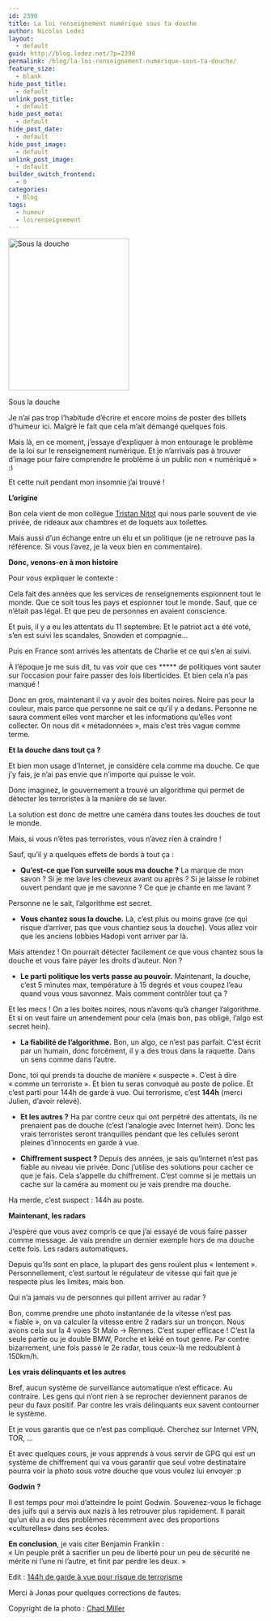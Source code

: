 ```yaml
---
id: 2390
title: La loi renseignement numérique sous ta douche
author: Nicolas Ledez
layout:
  - default
guid: http://blog.ledez.net/?p=2390
permalink: /blog/la-loi-renseignement-numerique-sous-ta-douche/
feature_size:
  - blank
hide_post_title:
  - default
unlink_post_title:
  - default
hide_post_meta:
  - default
hide_post_date:
  - default
hide_post_image:
  - default
unlink_post_image:
  - default
builder_switch_frontend:
  - 0
categories:
  - Blog
tags:
  - humeur
  - loirenseignement
---
```

<div id="attachment_2394" style="width: 248px" class="wp-caption alignnone">
  <a href="http://blog.ledez.net/wp-content/uploads/2015/05/266043885_4eead59f06_z.jpg"><img class="size-medium wp-image-2394" src="http://blog.ledez.net/wp-content/uploads/2015/05/266043885_4eead59f06_z-238x300.jpg" alt="Sous la douche" width="238" height="300" srcset="http://blog.ledez.net/wp-content/uploads/2015/05/266043885_4eead59f06_z-238x300.jpg 238w, http://blog.ledez.net/wp-content/uploads/2015/05/266043885_4eead59f06_z.jpg 508w" sizes="(max-width: 238px) 100vw, 238px" /></a>
  
  <p class="wp-caption-text">
    Sous la douche
  </p>
</div>

Je n&rsquo;ai pas trop l&rsquo;habitude d&rsquo;écrire et encore moins de poster des billets d&rsquo;humeur ici. Malgré le fait que cela m&rsquo;ait démangé quelques fois.

Mais là, en ce moment, j&rsquo;essaye d&rsquo;expliquer à mon entourage le problème de la loi sur le renseignement numérique. Et je n&rsquo;arrivais pas à trouver d&rsquo;image pour faire comprendre le problème à un public non &laquo;&nbsp;numériqué&nbsp;&raquo; <img src="https://blog.ledez.net/wp-includes/images/smilies/simple-smile.png" alt=":)" class="wp-smiley" style="height: 1em; max-height: 1em;" />

Et cette nuit pendant mon insomnie j&rsquo;ai trouvé !

<!--more-->

**L&rsquo;origine**

Bon cela vient de mon collègue [Tristan Nitot][1] qui nous parle souvent de vie privée, de rideaux aux chambres et de loquets aux toilettes.

Mais aussi d&rsquo;un échange entre un élu et un politique (je ne retrouve pas la référence. Si vous l&rsquo;avez, je la veux bien en commentaire).

**Donc, venons-en à mon histoire**

Pour vous expliquer le contexte :

Cela fait des années que les services de renseignements espionnent tout le monde. Que ce soit tous les pays et espionner tout le monde. Sauf, que ce n&rsquo;était pas légal. Et que peu de personnes en avaient conscience.

Et puis, il y a eu les attentats du 11 septembre. Et le patriot act a été voté, s&rsquo;en est suivi les scandales, Snowden et compagnie&#8230;

Puis en France sont arrivés les attentats de Charlie et ce qui s&rsquo;en ai suivi.

À l&rsquo;époque je me suis dit, tu vas voir que ces \***** de politiques vont sauter sur l&rsquo;occasion pour faire passer des lois liberticides. Et bien cela n&rsquo;a pas manqué !

Donc en gros, maintenant il va y avoir des boites noires. Noire pas pour la couleur, mais parce que personne ne sait ce qu&rsquo;il y a dedans. Personne ne saura comment elles vont marcher et les informations qu&rsquo;elles vont collecter. On nous dit &laquo;&nbsp;métadonnées&nbsp;&raquo;, mais c&rsquo;est très vague comme terme.

**Et la douche dans tout ça ?**

Et bien mon usage d&rsquo;Internet, je considère cela comme ma douche. Ce que j&rsquo;y fais, je n&rsquo;ai pas envie que n&rsquo;importe qui puisse le voir.

Donc imaginez, le gouvernement a trouvé un algorithme qui permet de détecter les terroristes à la manière de se laver.

La solution est donc de mettre une caméra dans toutes les douches de tout le monde.

Mais, si vous n&rsquo;êtes pas terroristes, vous n&rsquo;avez rien à craindre !

Sauf, qu&rsquo;il y a quelques effets de bords à tout ça :

* **Qu&rsquo;est-ce que l&rsquo;on surveille sous ma douche ?** La marque de mon savon ? Si je me lave les cheveux avant ou après ? Si je laisse le robinet ouvert pendant que je me savonne ? Ce que je chante en me lavant ?

Personne ne le sait, l&rsquo;algorithme est secret.

* **Vous chantez sous la douche.** Là, c&rsquo;est plus ou moins grave (ce qui risque d&rsquo;arriver, pas que vous chantiez sous la douche). Vous allez voir que les anciens lobbies Hadopi vont arriver par là.

Mais attendez ! On pourrait détecter facilement ce que vous chantez sous la douche et vous faire payer les droits d&rsquo;auteur. Non ?

* **Le parti politique les verts passe au pouvoir.** Maintenant, la douche, c&rsquo;est 5 minutes max, température à 15 degrés et vous coupez l&rsquo;eau quand vous vous savonnez. Mais comment contrôler tout ça ?

Et les mecs ! On a les boites noires, nous n&rsquo;avons qu&rsquo;à changer l&rsquo;algorithme. Et si on veut faire un amendement pour cela (mais bon, pas obligé, l’algo est secret hein).

* **La fiabilité de l&rsquo;algorithme.** Bon, un algo, ce n&rsquo;est pas parfait. C&rsquo;est écrit par un humain, donc forcément, il y a des trous dans la raquette. Dans un sens comme dans l&rsquo;autre.

Donc, toi qui prends ta douche de manière &laquo;&nbsp;suspecte&nbsp;&raquo;. C&rsquo;est à dire &laquo;&nbsp;comme un terroriste&nbsp;&raquo;. Et bien tu seras convoqué au poste de police. Et c&rsquo;est parti pour 144h de garde à vue. Oui terrorisme, c&rsquo;est **144h** (merci Julien, d&rsquo;avoir relevé).

* **Et les autres ?** Ha par contre ceux qui ont perpétré des attentats, ils ne prenaient pas de douche (c&rsquo;est l&rsquo;analogie avec Internet hein). Donc les vrais terroristes seront tranquilles pendant que les cellules seront pleines d&rsquo;innocents en garde à vue.

* **Chiffrement suspect ?** Depuis des années, je sais qu&rsquo;Internet n&rsquo;est pas fiable au niveau vie privée. Donc j&rsquo;utilise des solutions pour cacher ce que je fais. Cela s&rsquo;appelle du chiffrement. C&rsquo;est comme si je mettais un cache sur la caméra au moment ou je vais prendre ma douche.

Ha merde, c&rsquo;est suspect : 144h au poste.

**Maintenant, les radars**

J&rsquo;espère que vous avez compris ce que j&rsquo;ai essayé de vous faire passer comme message. Je vais prendre un dernier exemple hors de ma douche cette fois. Les radars automatiques.

Depuis qu&rsquo;ils sont en place, la plupart des gens roulent plus &laquo;&nbsp;lentement&nbsp;&raquo;. Personnellement, c&rsquo;est surtout le régulateur de vitesse qui fait que je respecte plus les limites, mais bon.

Qui n&rsquo;a jamais vu de personnes qui pillent arriver au radar ?

Bon, comme prendre une photo instantanée de la vitesse n&rsquo;est pas &laquo;&nbsp;fiable&nbsp;&raquo;, on va calculer la vitesse entre 2 radars sur un tronçon. Nous avons cela sur la 4 voies St Malo -> Rennes. C&rsquo;est super efficace ! C&rsquo;est la seule partie ou je double BMW, Porche et kéké en tout genre. Par contre bizarrement, une fois passé le 2e radar, tous ceux-là me redoublent à 150km/h.

**Les vrais délinquants et les autres**

Bref, aucun système de surveillance automatique n&rsquo;est efficace. Au contraire. Les gens qui n&rsquo;ont rien à se reprocher deviennent paranos de peur du faux positif. Par contre les vrais délinquants eux savent contourner le système.

Et je vous garantis que ce n&rsquo;est pas compliqué. Cherchez sur Internet VPN, TOR, &#8230;

Et avec quelques cours, je vous apprends à vous servir de GPG qui est un système de chiffrement qui va vous garantir que seul votre destinataire pourra voir la photo sous votre douche que vous voulez lui envoyer :p

**Godwin ?**

Il est temps pour moi d’atteindre le point Godwin. Souvenez-vous le fichage des juifs qui a servis aux nazis à les retrouver plus rapidement. Il parait qu’un élu a eu des problèmes récemment avec des proportions «culturelles» dans ses écoles.

**En conclusion**, je vais citer Benjamin Franklin :  
&laquo;&nbsp;Un peuple prêt à sacrifier un peu de liberté pour un peu de sécurité ne mérite ni l&rsquo;une ni l&rsquo;autre, et finit par perdre les deux.&nbsp;&raquo;

Edit : [144h de garde à vue pour risque de terrorisme][2]

Merci à Jonas pour quelques corrections de fautes.

Copyright de la photo : [Chad Miller][3]

 [1]: https://twitter.com/nitot
 [2]: http://vosdroits.service-public.fr/particuliers/F14837.xhtml
 [3]: https://www.flickr.com/photos/51035573981@N01/266043885